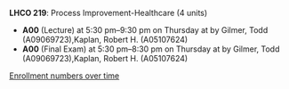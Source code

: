 **LHCO 219**: Process Improvement-Healthcare (4 units)

- **A00** (Lecture) at 5:30 pm–9:30 pm on Thursday at   by Gilmer, Todd (A09069723),Kaplan, Robert H. (A05107624)
- **A00** (Final Exam) at 5:30 pm–8:30 pm on Thursday at   by Gilmer, Todd (A09069723),Kaplan, Robert H. (A05107624)

[Enrollment numbers over time](./LHCO219.tsv)
